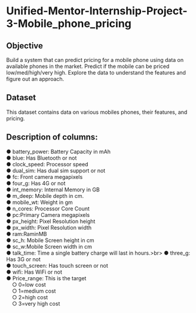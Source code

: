 # Unified-Mentor-Internship-Project-3-Mobile_phone_pricing

 ## Objective
 Build a system that can predict pricing for a mobile phone using data on available phones in the
 market. Predict if the mobile can be priced low/med/high/very high. Explore the data to
 understand the features and figure out an approach.

## Dataset
 This dataset contains data on various mobiles phones, their features, and pricing.
 
## Description of columns:
 ● battery_power: Battery Capacity in mAh<br>
 ● blue: Has Bluetooth or not<br>
 ● clock_speed: Processor speed<br>
 ● dual_sim: Has dual sim support or not<br>
 ● fc: Front camera megapixels<br>
 ● four_g: Has 4G or not<br>
 ● int_memory: Internal Memory in GB<br>
 ● m_deep: Mobile depth in cm.<br>
 ● mobile_wt: Weight in gm<br>
 ● n_cores: Processor Core Count<br>
 ● pc:Primary Camera megapixels<br>
 ● px_height: Pixel Resolution height<br>
 ● px_width: Pixel Resolution width<br>
 ● ram:RaminMB<br>
 ● sc_h: Mobile Screen height in cm<br>
 ● sc_w:Mobile Screen width in cm<br>
 ● talk_time: Time a single battery charge will last in hours.>br>
 ● three_g: Has 3G or not<br>
 ● touch_screen: Has touch screen or not<br>
 ● wifi: Has WiFi or not<br>
 ● Price_range: This is the target<br>
 &nbsp;&nbsp;&nbsp; ○ 0=low cost<br>
 &nbsp;&nbsp;&nbsp; ○ 1=medium cost<br>
 &nbsp;&nbsp;&nbsp; ○ 2=high cost<br>
 &nbsp;&nbsp;&nbsp; ○ 3=very high cost
